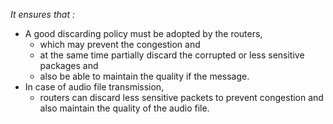 *It ensures that :*
- A good discarding policy must be adopted by the routers, 
	- which may prevent the congestion and
	- at the same time partially discard the corrupted or less sensitive packages and
	- also be able to maintain the quality if the message.
- In case of audio file transmission,
	- routers can discard less sensitive packets to prevent congestion and also maintain the quality of the audio file.

